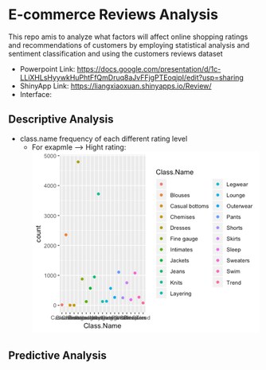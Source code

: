 # E-commerce Reviews Analysis

This repo amis to analyze what factors will affect online shopping ratings and recommendations of customers by employing statistical analysis and sentiment classification and using the customers reviews dataset

* Powerpoint Link: https://docs.google.com/presentation/d/1c-LLiXHLsHyywkHuPhtFfQmDruq8aJvFFjgPTEoqjpI/edit?usp=sharing
* ShinyApp Link: https://liangxiaoxuan.shinyapps.io/Review/
 * Interface:
 

## Descriptive Analysis
* class.name frequency of each different rating level
  * For exapmle --> Hight rating:
![](https://github.com/liangxiaoxuan/E-commerce-reviews/blob/master/png/high-class.png)  

## Predictive Analysis
